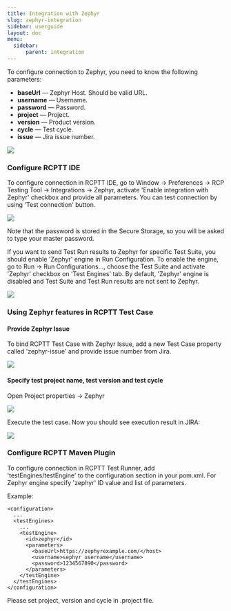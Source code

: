 ```yaml
---
title: Integration with Zephyr
slug: zephyr-integration
sidebar: userguide
layout: doc
menu:
  sidebar:
      parent: integration
---
```


To configure connection to Zephyr, you need to know the following parameters:

- **baseUrl** — Zephyr Host. Should be valid URL.
- **username** — Username.
- **password** — Password.
- **project** — Project.
- **version** — Product version.
- **cycle** — Test cycle.
- **issue** — Jira issue number.

![](screenshot-jira.png)

### Configure RCPTT IDE
To configure connection in RCPTT IDE, go to Window -> Preferences -> RCP Testing Tool -> Integrations -> Zephyr, activate 'Enable integration with Zephyr' checkbox and provide all parameters.
You can test connection by using 'Test connection' button.

![](screenshot-rcptt-preferences.png)

Note that the password is stored in the Secure Storage, so you will be asked to type your master password.

If you want to send Test Run results to Zephyr for specific Test Suite, you should enable 'Zephyr' engine in Run Configuration. To enable the engine, go to Run -> Run Configurations..., choose the Test Suite and activate 'Zephyr' checkbox on 'Test Engines' tab. By default, 'Zephyr' engine is disabled and Test Suite and Test Run results are not sent to Zephyr.

![](screenshot-rcptt-test-engine.png)

### Using Zephyr features in RCPTT Test Case

#### Provide Zephyr Issue
To bind RCPTT Test Case with Zephyr Issue, add a new Test Case property called 'zephyr-issue' and provide issue number from Jira.

![](screenshot-rcptt-test-editor.png)

#### Specify test project name, test version and test cycle

Open Project properties -> Zephyr

![](screenshot-rcptt-project-properties.png)

Execute the test case. Now you should see execution result in JIRA:

![](screenshot-jira-test-pass.png)

### Configure RCPTT Maven Plugin

To configure connection in RCPTT Test Runner, add 'testEngines/testEngine' to the configuration section in your pom.xml.
For Zephyr engine specify 'zephyr' ID value and list of parameters.

Example:

```
<configuration>
  ...
  <testEngines>
    ...
    <testEngine>
      <id>zephyr</id>
      <parameters>
        <baseUrl>https://zephyrexample.com/</host>
        <username>sephyr_username</username>
        <password>1234567890</password>
      </parameters>
    </testEngine>
  </testEngines>
</configuration>
```

Please set project, version and cycle in .project file.